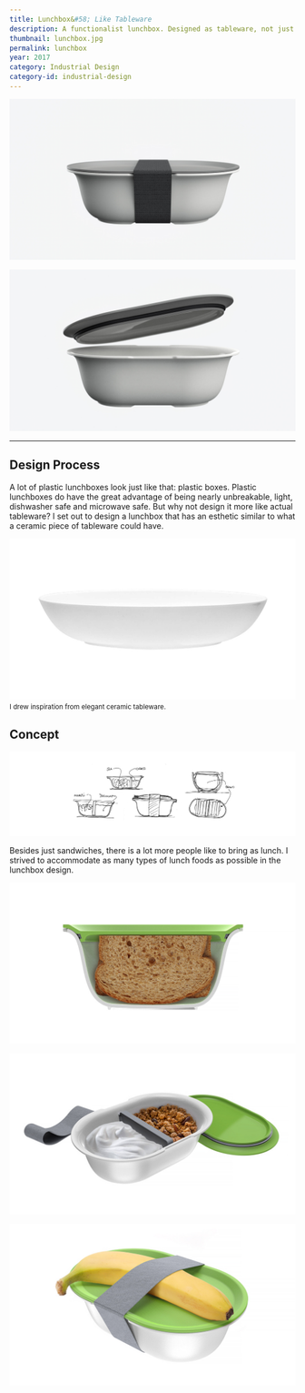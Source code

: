 ```yaml
---
title: Lunchbox&#58; Like Tableware
description: A functionalist lunchbox. Designed as tableware, not just a plastic container.
thumbnail: lunchbox.jpg
permalink: lunchbox
year: 2017
category: Industrial Design
category-id: industrial-design
---
```


![lunchbox](/img/portfolio/lunchbox-hero.jpg)

![lunchbox open](/img/portfolio/lunchbox-open.jpg)

---

## Design Process

A lot of plastic lunchboxes look just like that: plastic boxes. Plastic lunchboxes do have the great advantage of being nearly unbreakable, light, dishwasher safe and microwave safe. But why not design it more like actual tableware? I set out to design a lunchbox that has an esthetic similar to what a ceramic piece of tableware could have.

![inspiration](/img/portfolio/lunchbox-inspiration.jpg) <small>I drew inspiration from elegant ceramic tableware.</small>

## Concept

![Lunchbox](/img/portfolio/lunchbox-schets.png)

Besides just sandwiches, there is a lot more people like to bring as lunch. I strived to accommodate as many types of lunch foods as possible in the lunchbox design.

![Lunchbox](/img/portfolio/lunchbox-section.jpg)

![Lunchbox](/img/portfolio/lunchbox-separation.jpg)

![Lunchbox](/img/portfolio/lunchbox-banana.jpg)
